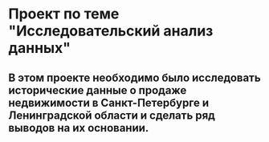 ﻿# Проект по теме "Исследовательский анализ данных"
## В этом проекте необходимо было исследовать исторические данные о продаже недвижимости в Санкт-Петербурге и Ленинградской области и сделать ряд выводов на их основании.
